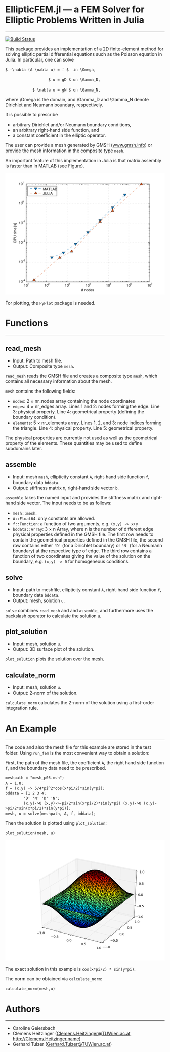 # EllipticFEM.jl &mdash; a FEM Solver for Elliptic Problems Written in Julia
------------------------------------------------------------------------

[![Build Status](https://travis-ci.org/gerhardtulzer/EllipticFEM.svg?branch=master)](https://travis-ci.org/gerhardtulzer/EllipticFEM)

This package provides an implementation of a 2D finite-element method
for solving elliptic partial differential equations such as the
Poisson equation in Julia. In particular, one can solve

```
$ -\nabla (A \nabla u) = f $  in \Omega,

	               $ u = gD $ on \Gamma_D,
	               
      	    $ \nabla u = gN $ on \Gamma_N,
```

where \Omega is the domain, and \Gamma\_D and \Gamma\_N denote Dirichlet and
Neumann boundary, respectively.

It is possible to prescribe
* arbitrary Dirichlet and/or Neumann boundary conditions,
* an arbitrary right-hand side function, and
* a constant coefficient in the elliptic operator.


The user can provide a mesh generated by GMSH (www.gmsh.info) or
provide the mesh information in the composite type `mesh`.

An important feature of this implementation in Julia is that matrix
assembly is faster than in MATLAB (see Figure).

![Comparison of MATLAB and JULIA speed.](comp.png)

For plotting, the `PyPlot` package is needed.

# Functions
-----------

## read_mesh

* Input: Path to mesh file.
* Output: Composite type `mesh`.

`read_mesh` reads the GMSH file and creates a composite type `mesh`, which
contains all necessary information about the mesh.

`mesh` contains the following fields:
* `nodes`: 2 &times; nr_nodes array containing the node coordinates
* `edges`: 4 &times; nr_edges array. Lines 1 and 2: nodes forming the
	edge. Line 3: physical property. Line 4: geometrical property
	(defining the boundary condition).
* `elements`: 5 &times; nr_elements array.  Lines 1, 2, and 3: node indices forming the
	triangle. Line 4: physical property. Line 5: geometrical property.

The physical properties are currently not used as well as the
geometrical property of the elements. These quantities may be used to
define subdomains later.

## assemble

* Input: mesh `mesh`, ellipticity constant `A`, right-hand side
	function `f`, boundary data `bddata`.
* Output: stiffness matrix `M`, right-hand side vector `b`.

`assemble` takes the named input and provides the stiffness
matrix and right-hand side vector.  The input needs to be as follows:
* `mesh::mesh`.
* `A::Float64`: only constants are allowed.
* `f::Function`: a function of two arguments, e.g. `(x,y) -> x+y`
* `bddata::Array`: 3 &times; n Array, where n is the number of different
edge physical properties defined in the GMSH file. The first row needs
to contain the geometrical properties defined in the GMSH file, the second row
contains either `'D'` (for a Dirichlet boundary) or `'N'` (for a Neumann 
boundary) at the respective type of edge. The third row contains a function of 
two coordinates giving the value of the solution on the boundary,
e.g. `(x,y) -> 0` for homogeneous conditions.

## solve

* Input: path to meshfile, ellipticity constant `A`, right-hand side
	function `f`, boundary data `bddata`.
* Output: mesh, solution `u`.

`solve` combines `read_mesh` and and `assemble`, and
furthermore uses the backslash operator to calculate the solution `u`.

## plot_solution 

* Input: mesh, solution `u`.
* Output: 3D surface plot of the solution.

`plot_solution` plots the solution over the mesh.

## calculate_norm 

* Input: mesh, solution `u`.
* Output: 2-norm of the solution.

`calculate_norm` calculates the 2-norm of the solution using a first-order 
integration rule.

# An Example
------------------

The code and also the mesh file for this example are stored in the test folder.
Using `run_fem` is the most convenient way to obtain a solution:

First, the path of the mesh file, the coefficient `A`, the right hand side
function `f`, and the boundary data need to be prescribed.

```
meshpath = "mesh_p05.msh";
A = 1.0;
f = (x,y) -> 5/4*pi^2*cos(x*pi/2)*sin(y*pi);
bddata = [1 2 3 4;
		'D' 'N' 'D' 'N';
		(x,y)->0 (x,y)->-pi/2*sin(x*pi/2)*sin(y*pi) (x,y)->0 (x,y)->pi/2*sin(x*pi/2)*sin(y*pi)];
mesh, u = solve(meshpath, A, f, bddata);
```

Then the solution is plotted using `plot_solution`:

`plot_solution(mesh, u)`

![Example solution.](example_solution.png)

The exact solution in this example is `cos(x*pi/2) * sin(y*pi)`.

The norm can be obtained via `calculate_norm`:

`calculate_norm(mesh,u)`


# Authors
---------

* Caroline Geiersbach
* Clemens Heitzinger (Clemens.Heitzinger@TUWien.ac.at, http://Clemens.Heitzinger.name)
* Gerhard Tulzer (Gerhard.Tulzer@TUWien.ac.at)
